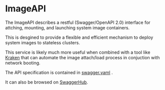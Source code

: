 # ImageAPI

The ImageAPI describes a restful (Swagger/OpenAPI 2.0) interface for attching, mounting, and launching system image containers.

This is desgined to provide a flexible and efficient mechanism to deploy system images to stateless clusters.

This service is likely much more useful when combined with a tool like [Kraken](https://github.com/hpc/kraken) that can automate the image attach/load process in conjuction with network booting.

The API specification is contained in [swagger.yaml](swagger.yaml) .

It can also be browsed on [SwaggerHub](https://swaggerhub.com).
